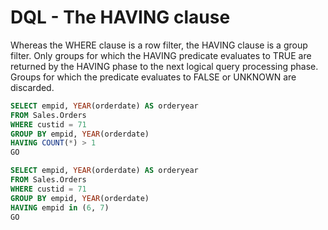 # DQL - The HAVING clause

Whereas the WHERE clause is a row filter, the HAVING clause is a group filter. Only groups for which the HAVING predicate evaluates to TRUE are returned by the HAVING phase to the next logical query processing phase. Groups for which the predicate evaluates to FALSE or UNKNOWN are discarded.

```sql
SELECT empid, YEAR(orderdate) AS orderyear
FROM Sales.Orders
WHERE custid = 71
GROUP BY empid, YEAR(orderdate)
HAVING COUNT(*) > 1
GO
```

```sql
SELECT empid, YEAR(orderdate) AS orderyear
FROM Sales.Orders
WHERE custid = 71
GROUP BY empid, YEAR(orderdate)
HAVING empid in (6, 7)
GO
```